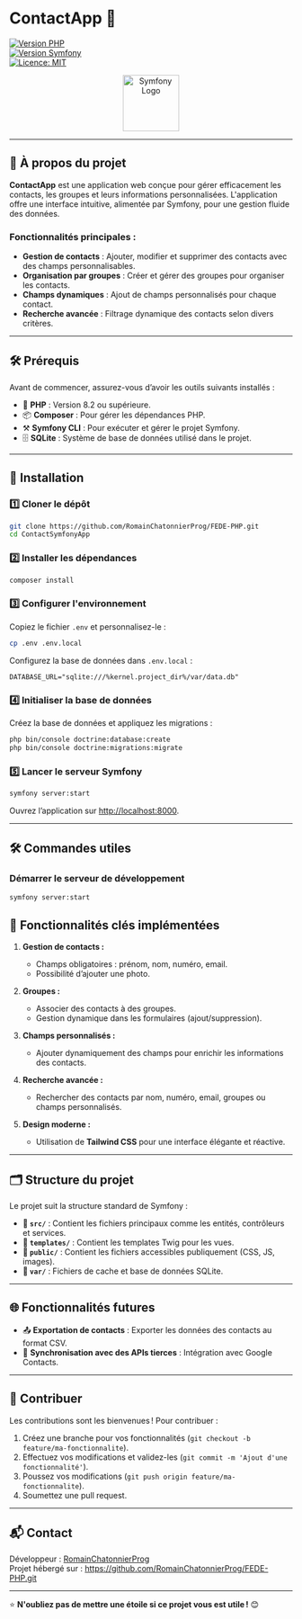 # **ContactApp** 📇
[![Version PHP](https://img.shields.io/badge/PHP-8.2%2B-blue.svg)](https://www.php.net)  
[![Version Symfony](https://img.shields.io/badge/Symfony-7.1.8-black?logo=symfony)](https://symfony.com)  
[![Licence: MIT](https://img.shields.io/badge/Licence-MIT-yellow.svg)](https://opensource.org/licenses/MIT)

<p align="center">
  <img src="https://symfony.com/logos/symfony_black_02.png" height="100" alt="Symfony Logo">
</p>

---

## 🌟 **À propos du projet**

**ContactApp** est une application web conçue pour gérer efficacement les contacts, les groupes et leurs informations personnalisées. L'application offre une interface intuitive, alimentée par Symfony, pour une gestion fluide des données.

### **Fonctionnalités principales :**
- **Gestion de contacts** : Ajouter, modifier et supprimer des contacts avec des champs personnalisables.
- **Organisation par groupes** : Créer et gérer des groupes pour organiser les contacts.
- **Champs dynamiques** : Ajout de champs personnalisés pour chaque contact.
- **Recherche avancée** : Filtrage dynamique des contacts selon divers critères.

---

## 🛠️ **Prérequis**
Avant de commencer, assurez-vous d’avoir les outils suivants installés :
- 🐘 **PHP** : Version 8.2 ou supérieure.
- 📦 **Composer** : Pour gérer les dépendances PHP.
- ⚒️ **Symfony CLI** : Pour exécuter et gérer le projet Symfony.
- 🗄️ **SQLite** : Système de base de données utilisé dans le projet.

---

## 🚀 **Installation**

### 1️⃣ **Cloner le dépôt**
```bash
git clone https://github.com/RomainChatonnierProg/FEDE-PHP.git
cd ContactSymfonyApp
```

### 2️⃣ **Installer les dépendances**
```bash
composer install
```

### 3️⃣ **Configurer l'environnement**
Copiez le fichier `.env` et personnalisez-le :
```bash
cp .env .env.local
```
Configurez la base de données dans `.env.local` :
```env
DATABASE_URL="sqlite:///%kernel.project_dir%/var/data.db"
```

### 4️⃣ **Initialiser la base de données**
Créez la base de données et appliquez les migrations :
```bash
php bin/console doctrine:database:create
php bin/console doctrine:migrations:migrate
```

### 5️⃣ **Lancer le serveur Symfony**
```bash
symfony server:start
```
Ouvrez l’application sur [http://localhost:8000](http://localhost:8000).

---

## 🛠️ **Commandes utiles**

### **Démarrer le serveur de développement**
```bash
symfony server:start
```



## 🎨 **Fonctionnalités clés implémentées**

1. **Gestion de contacts :**
    - Champs obligatoires : prénom, nom, numéro, email.
    - Possibilité d’ajouter une photo.

2. **Groupes :**
    - Associer des contacts à des groupes.
    - Gestion dynamique dans les formulaires (ajout/suppression).

3. **Champs personnalisés :**
    - Ajouter dynamiquement des champs pour enrichir les informations des contacts.

4. **Recherche avancée :**
    - Rechercher des contacts par nom, numéro, email, groupes ou champs personnalisés.

5. **Design moderne :**
    - Utilisation de **Tailwind CSS** pour une interface élégante et réactive.

---

## 🗂️ **Structure du projet**

Le projet suit la structure standard de Symfony :

- **📁 `src/`** : Contient les fichiers principaux comme les entités, contrôleurs et services.
- **📁 `templates/`** : Contient les templates Twig pour les vues.
- **📁 `public/`** : Contient les fichiers accessibles publiquement (CSS, JS, images).
- **📁 `var/`** : Fichiers de cache et base de données SQLite.

---

## 🌐 **Fonctionnalités futures**

- 📤 **Exportation de contacts** : Exporter les données des contacts au format CSV.
- 🔄 **Synchronisation avec des APIs tierces** : Intégration avec Google Contacts.

---

## 👥 **Contribuer**

Les contributions sont les bienvenues ! Pour contribuer :

1. Créez une branche pour vos fonctionnalités (`git checkout -b feature/ma-fonctionnalite`).
2. Effectuez vos modifications et validez-les (`git commit -m 'Ajout d'une fonctionnalité'`).
3. Poussez vos modifications (`git push origin feature/ma-fonctionnalite`).
4. Soumettez une pull request.

---

## 📬 **Contact**

Développeur : [RomainChatonnierProg](https://github.com/votre-utilisateur)  
Projet hébergé sur : https://github.com/RomainChatonnierProg/FEDE-PHP.git

---

⭐ **N'oubliez pas de mettre une étoile si ce projet vous est utile !** 😊
